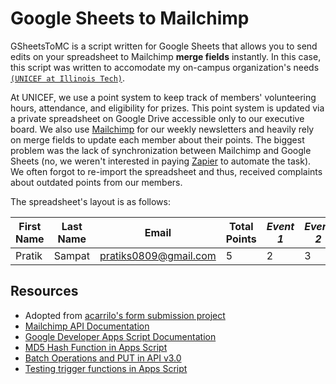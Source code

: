 # Google Sheets to Mailchimp 

GSheetsToMC is a script written for Google Sheets that allows you to send edits on your spreadsheet to Mailchimp **merge fields** instantly. In this case, this script was written to accomodate my on-campus organization's needs [`(UNICEF at Illinois Tech)`](http://www.facebook.com/UNICEFatIIT).  

At UNICEF, we use a point system to keep track of members' volunteering hours, attendance, and eligibility for prizes. This point system is updated via a private spreadsheet on Google Drive accessible only to our executive board. We also use [Mailchimp](http://www.mailchimp.com) for our weekly newsletters and heavily rely on merge fields to update each member about their points.  The biggest problem was the lack of synchronization between Mailchimp and Google Sheets (no, we weren't interested in paying [Zapier](https://zapier.com) to automate the task).  We often forgot to re-import the spreadsheet and thus, received complaints about outdated points from our members.

The spreadsheet's layout is as follows:

First Name | Last Name | Email | Total Points | *Event 1* | *Event 2* | *More Events*
------------ | ------------- | ------------- | ------------- | ------------- | ------------- | -------------
Pratik | Sampat | pratiks0809@gmail.com | 5 | 2 | 3 | 0
 

## Resources
* Adopted from [acarrilo's form submission project](https://gist.github.com/acarrillo/5772508) 
* [Mailchimp API Documentation](http://developer.mailchimp.com/documentation/mailchimp/)
* [Google Developer Apps Script Documentation](https://developers.google.com/apps-script/)
* [MD5 Hash Function in Apps Script](http://stackoverflow.com/a/27933459)
* [Batch Operations and PUT in API v3.0](http://devs.mailchimp.com/blog/batch-operations-and-put-in-api-v3-0/)
* [Testing trigger functions in Apps Script](http://stackoverflow.com/a/16089067)

